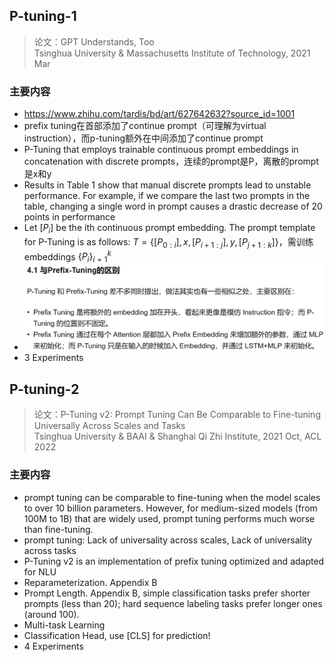 ## P-tuning-1
> 论文：GPT Understands, Too  
>  Tsinghua University & Massachusetts Institute of Technology, 2021 Mar 

### 主要内容
- https://www.zhihu.com/tardis/bd/art/627642632?source_id=1001
- prefix tuning在首部添加了continue prompt（可理解为virtual instruction），而p-tuning额外在中间添加了continue prompt
- P-Tuning that employs trainable continuous prompt embeddings in concatenation with discrete prompts，连续的prompt是P，离散的prompt是x和y
- Results in Table 1 show that manual discrete prompts lead to unstable performance. For example, if we compare the last two prompts in the table, changing a single word in prompt causes a drastic decrease of 20 points in performance
- Let $[P_i]$ be the ith continuous prompt embedding. The prompt template for P-Tuning is as follows: $T = \{[P_{0:i}], x, [P_{i+1: j}], y, [P_{j+1: k}]\}$，需训练embeddings $\{P_i\}_{i=1}^k$
- ![alt text](image-2.png)
- 3 Experiments
## P-tuning-2
> 论文：P-Tuning v2: Prompt Tuning Can Be Comparable to Fine-tuning Universally Across Scales and Tasks  
> Tsinghua University & BAAI & Shanghai Qi Zhi Institute, 2021 Oct, ACL 2022

### 主要内容
- prompt tuning can be comparable to fine-tuning when the model scales to over 10 billion parameters. However, for medium-sized models (from 100M to 1B) that are widely used, prompt tuning performs much worse than fine-tuning.
- prompt tuning: Lack of universality across scales, Lack of universality across tasks
- P-Tuning v2 is an implementation of prefix tuning optimized and adapted for NLU
- Reparameterization. Appendix B
- Prompt Length. Appendix B, simple classification tasks prefer shorter prompts (less than 20); hard sequence labeling tasks prefer longer ones (around 100).
- Multi-task Learning
- Classification Head, use [CLS] for prediction!
- 4 Experiments